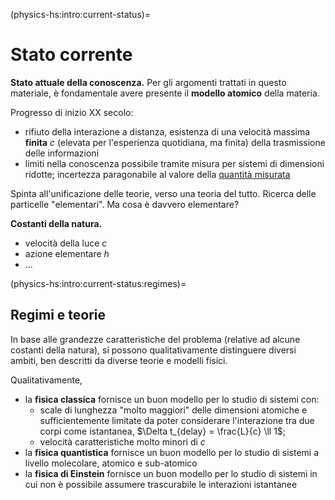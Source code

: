 (physics-hs:intro:current-status)=
# Stato corrente

**Stato attuale della conoscenza.** Per gli argomenti trattati in questo materiale, è fondamentale avere presente il **modello atomico** della materia.

Progresso di inizio XX secolo:
- rifiuto della interazione a distanza, esistenza di una velocità massima **finita** $c$ (elevata per l'esperienza quotidiana, ma finita) della trasmissione delle informazioni
- limiti nella conoscenza possibile tramite misura per sistemi di dimensioni ridotte; incertezza paragonabile al valore della [quantità misurata](physics-hs:intro:measurements)

Spinta all'unificazione delle teorie, verso una teoria del tutto. Ricerca delle particelle "elementari". Ma cosa è davvero elementare?

**Costanti della natura.** 
- velocità della luce $c$
- azione elementare $h$
- ...

(physics-hs:intro:current-status:regimes)=
## Regimi e teorie
In base alle grandezze caratteristiche del problema (relative ad alcune costanti della natura), si possono qualitativamente distinguere diversi ambiti, ben descritti da diverse teorie e modelli fisici.

Qualitativamente,
- la **fisica classica** fornisce un buon modello per lo studio di sistemi con:
  - scale di lunghezza "molto maggiori" delle dimensioni atomiche e sufficientemente limitate da poter considerare l'interazione tra due corpi come istantanea, $\Delta t_{delay} = \frac{L}{c} \ll 1$;
  - velocità caratteristiche molto minori di $c$
- la **fisica quantistica** fornisce un buon modello per lo studio di sistemi a livello molecolare, atomico e sub-atomico
- la **fisica di Einstein** fornisce un buon modello per lo studio di sistemi in cui non è possibile assumere trascurabile le interazioni istantanee 



